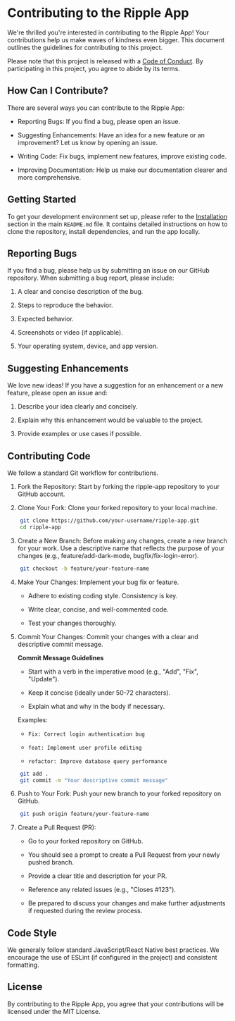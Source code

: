 # Contributing to the Ripple App

We're thrilled you're interested in contributing to the Ripple App! Your contributions help us make waves of kindness even bigger. This document outlines the guidelines for contributing to this project.

Please note that this project is released with a [Code of Conduct](CODE_OF_CONDUCT.md). By participating in this project, you agree to abide by its terms.

## How Can I Contribute?

There are several ways you can contribute to the Ripple App:

- Reporting Bugs: If you find a bug, please open an issue.

- Suggesting Enhancements: Have an idea for a new feature or an improvement? Let us know by opening an issue.

- Writing Code: Fix bugs, implement new features, improve existing code.

- Improving Documentation: Help us make our documentation clearer and more comprehensive.

## Getting Started

To get your development environment set up, please refer to the [Installation](README.md/#getting-started) section in the main `README.md` file. It contains detailed instructions on how to clone the repository, install dependencies, and run the app locally.

## Reporting Bugs

If you find a bug, please help us by submitting an issue on our GitHub repository. When submitting a bug report, please include:

1. A clear and concise description of the bug.

2. Steps to reproduce the behavior.

3. Expected behavior.

4. Screenshots or video (if applicable).

5. Your operating system, device, and app version.

## Suggesting Enhancements

We love new ideas! If you have a suggestion for an enhancement or a new feature, please open an issue and:

1. Describe your idea clearly and concisely.

2. Explain why this enhancement would be valuable to the project.

3. Provide examples or use cases if possible.

## Contributing Code

We follow a standard Git workflow for contributions.

1. Fork the Repository: Start by forking the ripple-app repository to your GitHub account.

2. Clone Your Fork: Clone your forked repository to your local machine.
```bash
    git clone https://github.com/your-username/ripple-app.git
    cd ripple-app
```
3. Create a New Branch: Before making any changes, create a new branch for your work. Use a descriptive name that reflects the purpose of your changes (e.g., feature/add-dark-mode, bugfix/fix-login-error).
```bash
    git checkout -b feature/your-feature-name
```
4. Make Your Changes: Implement your bug fix or feature.

    - Adhere to existing coding style. Consistency is key.

    - Write clear, concise, and well-commented code.

    - Test your changes thoroughly.

5. Commit Your Changes: Commit your changes with a clear and descriptive commit message.
    
    **Commit Message Guidelines**

    - Start with a verb in the imperative mood (e.g., "Add", "Fix", "Update").

    - Keep it concise (ideally under 50-72 characters).

    - Explain what and why in the body if necessary.

    Examples:

    - `Fix: Correct login authentication bug`

    - `feat: Implement user profile editing`

    - `refactor: Improve database query performance`

```bash
    git add .
    git commit -m "Your descriptive commit message"
```

6. Push to Your Fork: Push your new branch to your forked repository on GitHub.
```bash
    git push origin feature/your-feature-name
```
7. Create a Pull Request (PR):

    - Go to your forked repository on GitHub.

    - You should see a prompt to create a Pull Request from your newly pushed branch.

    - Provide a clear title and description for your PR.

    - Reference any related issues (e.g., "Closes #123").

    - Be prepared to discuss your changes and make further adjustments if requested during the review process.

## Code Style

We generally follow standard JavaScript/React Native best practices. We encourage the use of ESLint (if configured in the project) and consistent formatting.

## License

By contributing to the Ripple App, you agree that your contributions will be licensed under the MIT License.